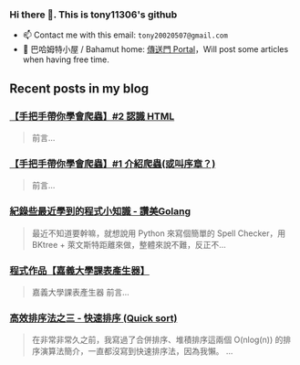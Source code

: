 
### Hi there 👋. This is tony11306's github

- 📫 Contact me with this email: `tony20020507@gmail.com`
- 🐉 巴哈姆特小屋 / Bahamut home: [傳送門 Portal](https://home.gamer.com.tw/homeindex.php)，Will post some articles when having free time.

 ## Recent posts in my blog

### [【手把手帶你學會爬蟲】#2  認識 HTML](https://home.gamer.com.tw/creationDetail.php?sn=5309733)
> 前言...

### [【手把手帶你學會爬蟲】#1 介紹爬蟲(或叫序章？)](https://home.gamer.com.tw/creationDetail.php?sn=5309099)
> 前言...

### [紀錄些最近學到的程式小知識 - 讚美Golang](https://home.gamer.com.tw/creationDetail.php?sn=5282141)
> 最近不知道要幹嘛，就想說用 Python 來寫個簡單的 Spell Checker，用 BKtree + 萊文斯特距離來做，整體來說不難，反正不...

### [程式作品【嘉義大學課表產生器】](https://home.gamer.com.tw/creationDetail.php?sn=5270588)
> 嘉義大學課表產生器 前言...

### [高效排序法之三 - 快速排序 (Quick sort)](https://home.gamer.com.tw/creationDetail.php?sn=5270517)
> 在非常非常久之前，我寫過了合併排序、堆積排序這兩個 O(nlog(n)) 的排序演算法簡介，一直都沒寫到快速排序法，因為我懶。         ...
